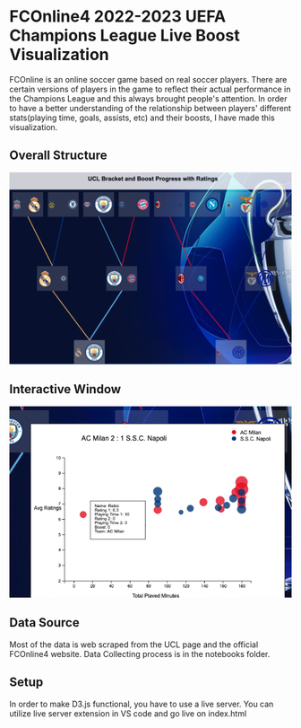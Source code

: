 # FCOnline4 2022-2023 UEFA Champions League Live Boost Visualization

FCOnline is an online soccer game based on real soccer players. There are certain versions of players in the game to reflect their actual performance in the Champions League and this always brought people's attention. In order to have a better understanding of the relationship between players' different stats(playing time, goals, assists, etc) and their boosts, I have made this visualization.

## Overall Structure

<img width="1164" alt="Screen Shot 2023-01-18 at 10 32 21 PM" src="https://github.com/sunwoo604/FCOnline4_UCL_Liveboost_VIz/blob/main/sample_img/overall.png">

## Interactive Window
<img width="1164" alt="Screen Shot 2023-01-18 at 10 32 21 PM" src="https://github.com/sunwoo604/FCOnline4_UCL_Liveboost_VIz/blob/main/sample_img/interactive_window.png">

## Data Source
Most of the data is web scraped from the UCL page and the official FCOnline4 website. Data Collecting process is in the notebooks folder.

## Setup
In order to make D3.js functional, you have to use a live server. You can utilize live server extension in VS code and go live on index.html
